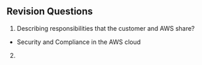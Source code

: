 ## Revision Questions
1. Describing responsibilities that the customer and AWS share?
- Security and Compliance in the AWS cloud

2. 